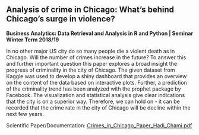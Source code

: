 ## Analysis of crime in Chicago: What’s behind Chicago’s surge in violence?

**Business Analytics: Data Retrieval and Analysis in R and Python | Seminar Winter Term 2018/19**

In no other major US city do so many people die a violent death as in
Chicago. Will the number of crimes increase in the future? To answer
this and further important question this paper explores a broad insight the
progress of criminality in the city of Chicago. The given dataset from Kaggle
was used to develop a shiny dashboard that provides an overview on the
content of the data based on interactive plots. Further, a prediction of the
criminality trend has been analyzed with the prophet package by Facebook.
The visualization and statistical analysis give clear indications that the city
is on a superior way. Therefore, we can hold on - it can be recorded that the
crime rate in the city of Chicago will be decline within the next few years.

Scientific Paper/Documentation: [Crimes_in_Chicago_Paper_Hadi_Chami.pdf](Crimes_in_Chicago_Paper_Hadi_Chami.pdf)
